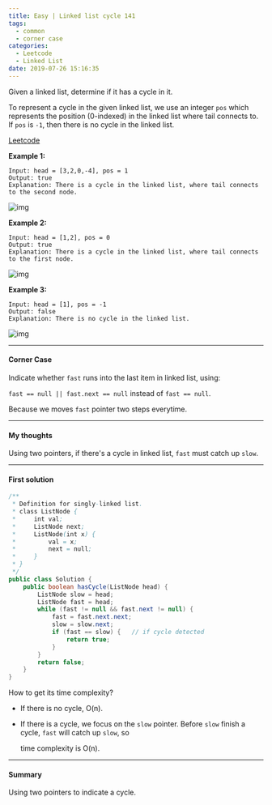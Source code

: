 ```yaml
---
title: Easy | Linked list cycle 141
tags:
  - common
  - corner case
categories:
  - Leetcode
  - Linked List
date: 2019-07-26 15:16:35
---
```


Given a linked list, determine if it has a cycle in it.

To represent a cycle in the given linked list, we use an integer `pos` which represents the position (0-indexed) in the linked list where tail connects to. If `pos` is `-1`, then there is no cycle in the linked list.

[Leetcode](https://leetcode.com/problems/linked-list-cycle/)

<!--more-->

**Example 1:**

```
Input: head = [3,2,0,-4], pos = 1
Output: true
Explanation: There is a cycle in the linked list, where tail connects to the second node.
```

![img](https://assets.leetcode.com/uploads/2018/12/07/circularlinkedlist.png)

**Example 2:**

```
Input: head = [1,2], pos = 0
Output: true
Explanation: There is a cycle in the linked list, where tail connects to the first node.
```

![img](https://assets.leetcode.com/uploads/2018/12/07/circularlinkedlist_test2.png)

**Example 3:**

```
Input: head = [1], pos = -1
Output: false
Explanation: There is no cycle in the linked list.
```

![img](https://assets.leetcode.com/uploads/2018/12/07/circularlinkedlist_test3.png)

---

#### Corner Case

Indicate whether `fast` runs into the last item in linked list, using:

`fast == null || fast.next == null` instead of `fast == null`.

Because we moves `fast` pointer two steps everytime.

---

#### My thoughts 

Using two pointers, if there's a cycle in linked list, `fast` must catch up `slow`.

---

#### First solution 

```java
/**
 * Definition for singly-linked list.
 * class ListNode {
 *     int val;
 *     ListNode next;
 *     ListNode(int x) {
 *         val = x;
 *         next = null;
 *     }
 * }
 */
public class Solution {
    public boolean hasCycle(ListNode head) {
        ListNode slow = head;
        ListNode fast = head;
        while (fast != null && fast.next != null) {
            fast = fast.next.next;
            slow = slow.next;
            if (fast == slow) {   // if cycle detected
                return true;
            }
        }
        return false;
    }
}
```

How to get its time complexity?

* If there is no cycle, O(n).

* If there is a cycle, we focus on the `slow` pointer. Before `slow` finish a cycle, `fast` will catch up `slow`, so 

  time complexity is O(n).

---

#### Summary 

Using two pointers to indicate a cycle.